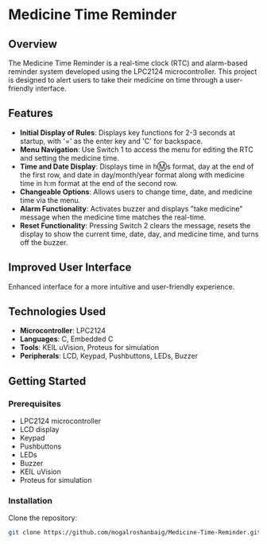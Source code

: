 # Medicine Time Reminder

## Overview
The Medicine Time Reminder is a real-time clock (RTC) and alarm-based reminder system developed using the LPC2124 microcontroller. This project is designed to alert users to take their medicine on time through a user-friendly interface.

## Features
- **Initial Display of Rules**: Displays key functions for 2-3 seconds at startup, with '=' as the enter key and 'C' for backspace.
- **Menu Navigation**: Use Switch 1 to access the menu for editing the RTC and setting the medicine time.
- **Time and Date Display**: Displays time in h:m:s format, day at the end of the first row, and date in day/month/year format along with medicine time in h:m format at the end of the second row.
- **Changeable Options**: Allows users to change time, date, and medicine time via the menu.
- **Alarm Functionality**: Activates buzzer and displays "take medicine" message when the medicine time matches the real-time.
- **Reset Functionality**: Pressing Switch 2 clears the message, resets the display to show the current time, date, day, and medicine time, and turns off the buzzer.

## Improved User Interface
Enhanced interface for a more intuitive and user-friendly experience.

## Technologies Used
- **Microcontroller**: LPC2124
- **Languages**: C, Embedded C
- **Tools**: KEIL uVision, Proteus for simulation
- **Peripherals**: LCD, Keypad, Pushbuttons, LEDs, Buzzer

## Getting Started
### Prerequisites
- LPC2124 microcontroller
- LCD display
- Keypad
- Pushbuttons
- LEDs
- Buzzer
- KEIL uVision
- Proteus for simulation

### Installation
 Clone the repository:
   ```bash
   git clone https://github.com/mogalroshanbaig/Medicine-Time-Reminder.git
